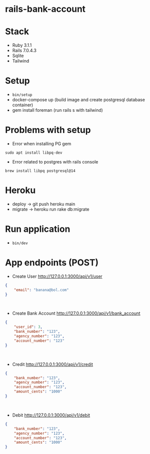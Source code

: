 # rails-bank-account

# Stack
- Ruby 3.1.1
- Rails 7.0.4.3
- Sqlite
- Tailwind

# Setup
- `bin/setup`
- docker-compose up (build image and create postgresql database container)
- gem install foreman (run rails s with tailwind)

# Problems with setup
- Error when installing PG gem
```
sudo apt install libpq-dev
```

- Error related to postgres with rails console
```
brew install libpq postgresql@14
```

# Heroku
- deploy -> git push heroku main
- migrate -> heroku run rake db:migrate

# Run application
- `bin/dev`

# App endpoints (POST)
- Create User
http://127.0.0.1:3000/api/v1/user
```json
{
    "email": "banana@bol.com"
}
```
<br>

- Create Bank Account
http://127.0.0.1:3000/api/v1/bank_account
```json
{
    "user_id": 3,
    "bank_number": "123",
    "agency_number": "123",
    "account_number": "123"
}
```
<br>

- Credit
http://127.0.0.1:3000/api/v1/credit
```json
{
    "bank_number": "123",
    "agency_number": "123",
    "account_number": "123",
    "amount_cents": "1000"
}
```
<br>

- Debit
http://127.0.0.1:3000/api/v1/debit
```json
{
    "bank_number": "123",
    "agency_number": "123",
    "account_number": "123",
    "amount_cents": "1000"
}
```
